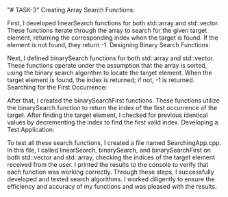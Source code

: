 "# TASK-3" 
Creating Array Search Functions:

First, I developed linearSearch functions for both std::array and std::vector. These functions iterate through the array to search for the given target element, returning the corresponding index when the target is found. If the element is not found, they return -1.
Designing Binary Search Functions:

Next, I defined binarySearch functions for both std::array and std::vector. These functions operate under the assumption that the array is sorted, using the binary search algorithm to locate the target element. When the target element is found, the index is returned; if not, -1 is returned.
Searching for the First Occurrence:

After that, I created the binarySearchFirst functions. These functions utilize the binarySearch function to return the index of the first occurrence of the target. After finding the target element, I checked for previous identical values by decrementing the index to find the first valid index.
Developing a Test Application:

To test all these search functions, I created a file named SearchingApp.cpp. In this file, I called linearSearch, binarySearch, and binarySearchFirst on both std::vector and std::array, checking the indices of the target element received from the user. I printed the results to the console to verify that each function was working correctly.
Through these steps, I successfully developed and tested search algorithms. I worked diligently to ensure the efficiency and accuracy of my functions and was pleased with the results.
